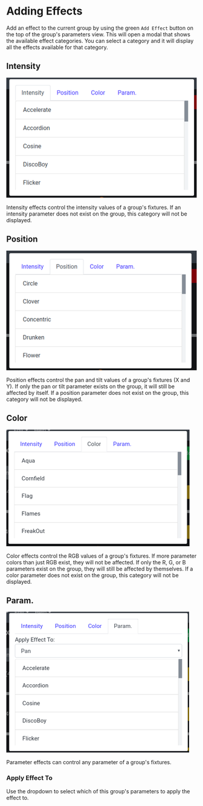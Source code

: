 # Adding Effects

Add an effect to the current group by using the green `Add Effect` button on the top of the group's parameters view. This will open a modal that shows the available effect categories. You can select a category and it will display all the effects available for that category.

## Intensity

![Add Effects Modal Intensity](../../../images/effects_modal_intensity.png)

Intensity effects control the intensity values of a group's fixtures. If an intensity parameter does not exist on the group, this category will not be displayed.

## Position

![Add Effects Modal Position](../../../images/effects_modal_position.png)

Position effects control the pan and tilt values of a group's fixtures (X and Y). If only the pan or tilt parameter exists on the group, it will still be affected by itself. If a position parameter does not exist on the group, this category will not be displayed.

## Color

![Add Effects Modal Color](../../../images/effects_modal_color.png)

Color effects control the RGB values of a group's fixtures. If more parameter colors than just RGB exist, they will not be affected. If only the R, G, or B parameters exist on the group, they will still be affected by themselves. If a color parameter does not exist on the group, this category will not be displayed.

## Param.

![Add Effects Modal Param](../../../images/effects_modal_param.png)

Parameter effects can control any parameter of a group's fixtures.

### Apply Effect To

Use the dropdown to select which of this group's parameters to apply the effect to.